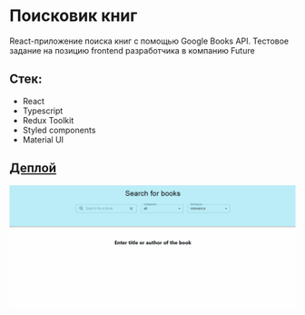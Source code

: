 # Поисковик книг
React-приложение поиска книг с помощью Google Books API.
Тестовое задание на позицию frontend разработчика в компанию Future

## Стек:
* React
* Typescript
* Redux Toolkit
* Styled components
* Material UI

## [Деплой](https://helpful-queijadas-408f30.netlify.app/)


![Иллюстрация к проекту](https://github.com/elenaLiubimova/projectsGifs/raw/main/screengif.gif)
